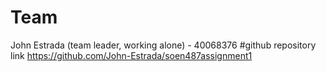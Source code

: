 # Team
John Estrada (team leader, working alone) - 40068376
#github repository link
https://github.com/John-Estrada/soen487assignment1
